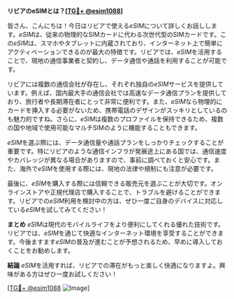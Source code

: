 **リビアのeSIMとは？[[TG💪+ @esim1088](https://t.me/s/esim1088)]**

皆さん、こんにちは！今日はリビアで使える*eSIM*について詳しくお話しします。*eSIM*は、従来の物理的なSIMカードに代わる次世代型のSIMカードです。この*eSIM*は、スマホやタブレットに内蔵されており、インターネット上で簡単にアクティベーションできるのが最大の特徴です。リビアでは、*eSIM*を活用することで、現地の通信事業者と契約し、データ通信や通話を利用することが可能です。

リビアには複数の通信会社が存在し、それぞれ独自の*eSIM*サービスを提供しています。例えば、国内最大手の通信会社では高速なデータ通信プランを提供しており、旅行者や長期滞在者にとって非常に便利です。また、*eSIM*なら物理的にカードを挿入する必要がないため、携帯電話のデザインがスッキリとしているのも魅力的ですね。さらに、*eSIM*は複数のプロファイルを保持できるため、複数の国や地域で使用可能なマルチSIMのように機能することもできます。

*eSIM*を選ぶ際には、データ通信量や通話プランをしっかりチェックすることが重要です。特にリビアのような通信インフラが発展途上にある国では、通信速度やカバレッジが異なる場合がありますので、事前に調べておくと安心です。また、海外で*eSIM*を使用する際には、現地の法律や規制にも注意が必要です。

最後に、*eSIM*を購入する際には信頼できる販売元を選ぶことが大切です。オンラインストアや正規代理店で購入することで、トラブルを避けることができます。リビアでの*eSIM*利用を検討中の方は、ぜひ一度ご自身のデバイスに対応している*eSIM*を試してみてください！

**まとめ**
*eSIM*は現代のモバイルライフをより便利にしてくれる優れた技術です。リビアでは、*eSIM*を通じて快適なインターネット環境を享受することができます。今後ますます*eSIM*の普及が進むことが予想されるため、早めに導入しておくことをお勧めします。

**結論**
*eSIM*を活用すれば、リビアでの滞在がもっと楽しく快適になりますよ。興味がある方はぜひ一度お試しください！

[[TG💪+ @esim1088](https://t.me/s/esim1088) ![Image](https://i.postimg.cc/Y0z9fWf4/image.png)]
